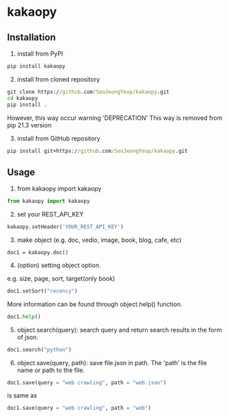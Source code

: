 # kakaopy

## Installation

1. install from PyPI

```cmd
pip install kakaopy
```

2. install from cloned repository

```cmd
git clone https://github.com/SeoJeongYeop/kakaopy.git
cd kakaopy
pip install .
```

However, this way occur warning 'DEPRECATION'
This way is removed from pip 21.3 version

3. install from GitHub repository

```cmd
pip install git+https://github.com/SeoJeongYeop/kakaopy.git
```

## Usage

1. from kakaopy import kakaopy

```py
from kakaopy import kakaopy
```

2. set your REST_API_KEY

```py
kakaopy.setHeader('YOUR_REST_API_KEY')
```

3. make object (e.g. doc, vedio, image, book, blog, cafe, etc)

```
doc1 = kakaopy.doc()
```

4. (option) setting object option.

e.g. size, page, sort, target(only book)

```py
doc1.setSort("recency")
```

More information can be found through object.help() function.

```py
doc1.help()
```

5. object.search(query): search query and return search results in the form of json.

```py
doc1.search("python")
```

6. object.save(query, path): save file.json in path. The 'path' is the file name or path to the file.

```py
doc1.save(query = "web crawling", path = "web.json")
```

is same as

```py
doc1.save(query = "web crawling", path = "web")
```
